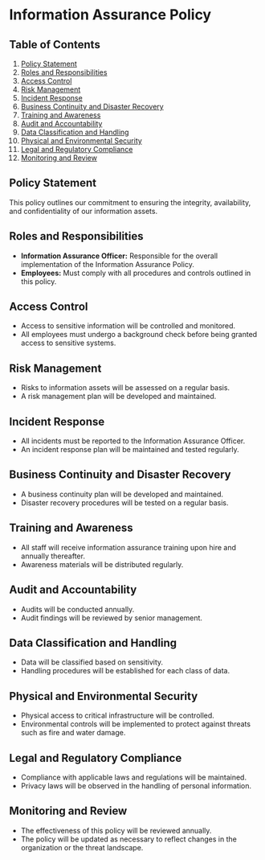 # Information Assurance Policy

## Table of Contents
1. [Policy Statement](#policy-statement)
2. [Roles and Responsibilities](#roles-and-responsibilities)
3. [Access Control](#access-control)
4. [Risk Management](#risk-management)
5. [Incident Response](#incident-response)
6. [Business Continuity and Disaster Recovery](#business-continuity-and-disaster-recovery)
7. [Training and Awareness](#training-and-awareness)
8. [Audit and Accountability](#audit-and-accountability)
9. [Data Classification and Handling](#data-classification-and-handling)
10. [Physical and Environmental Security](#physical-and-environmental-security)
11. [Legal and Regulatory Compliance](#legal-and-regulatory-compliance)
12. [Monitoring and Review](#monitoring-and-review)

## Policy Statement
This policy outlines our commitment to ensuring the integrity, availability, and confidentiality of our information assets.

## Roles and Responsibilities
- **Information Assurance Officer:** Responsible for the overall implementation of the Information Assurance Policy.
- **Employees:** Must comply with all procedures and controls outlined in this policy.

## Access Control
- Access to sensitive information will be controlled and monitored.
- All employees must undergo a background check before being granted access to sensitive systems.

## Risk Management
- Risks to information assets will be assessed on a regular basis.
- A risk management plan will be developed and maintained.

## Incident Response
- All incidents must be reported to the Information Assurance Officer.
- An incident response plan will be maintained and tested regularly.

## Business Continuity and Disaster Recovery
- A business continuity plan will be developed and maintained.
- Disaster recovery procedures will be tested on a regular basis.

## Training and Awareness
- All staff will receive information assurance training upon hire and annually thereafter.
- Awareness materials will be distributed regularly.

## Audit and Accountability
- Audits will be conducted annually.
- Audit findings will be reviewed by senior management.

## Data Classification and Handling
- Data will be classified based on sensitivity.
- Handling procedures will be established for each class of data.

## Physical and Environmental Security
- Physical access to critical infrastructure will be controlled.
- Environmental controls will be implemented to protect against threats such as fire and water damage.

## Legal and Regulatory Compliance
- Compliance with applicable laws and regulations will be maintained.
- Privacy laws will be observed in the handling of personal information.

## Monitoring and Review
- The effectiveness of this policy will be reviewed annually.
- The policy will be updated as necessary to reflect changes in the organization or the threat landscape.

